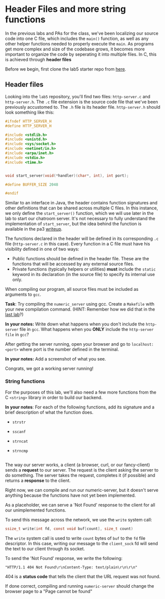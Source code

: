 # Header Files and more string functions

In the previous labs and PAs for the class, we've been localizing our source code into one C file, which includes the  `main()` function, as well as any other helper functions needed to properly execute the `main`.
As programs get more complex and size of the codebase grows, it becomes more important to organize the code by seperating it into multiple files. In C, this is achieved through **header files**

Before we begin, first clone the lab5 starter repo from [here](https://github.com/ucsd-cse29/lab5-starter).

## Header files

Looking into the `lab5` repository, you'll find two files: `http-server.c` and `http-server.h`. The `.c` file extension is the source code file that we've been previously accustomed to. The `.h` file is its header file. `http-server.h` should look something like this:
```c
#ifndef HTTP_SERVER_H
#define HTTP_SERVER_H

#include <stdlib.h>
#include <unistd.h>
#include <sys/socket.h>
#include <netinet/in.h>
#include <arpa/inet.h>
#include <stdio.h>
#include <time.h>


void start_server(void(*handler)(char*, int), int port);

#define BUFFER_SIZE 2048

#endif
```
Similar to an interface in Java, the header contains function signatures and other definitions that can be shared across multiple C files. In this instance, we only define the `start_server()` function, which we will use later in the lab to start our chatroom server. 
It's not necessary to fully understand the implementation of `start_server`, but the idea behind the function is available in the pa3 [writeup](https://github.com/ucsd-cse29/fa24/blob/main/src/pa/pa3/http-server.md).

The functions declared in the header will be defined in its corresponding `.c` file (`http-server.c` in this case). 
Every function in a C file must have his visibility defined in one of two ways:
- Public functions should be defined in the header file. These are the functions that will be accessed by any external source files.
- Private functions (typically helpers or utilities) **must** include the `static` keyword in its declaration (in the source file) to specify its internal use only.

When compiling our program, all source files must be included as arguments to `gcc`.

**Task**: Try compiling the `numeric_server` using gcc. Create a `Makefile` with your new compilation command. (HINT: Remember how we did that in the [last lab](../week4/c-multifile-make.html)?)

**In your notes:** Write down what happens when you don't include the `http-server` file in `gcc`.  What happens when you **ONLY** include the `http-server file` in `gcc`? 

After getting the server running, open your browser and go to `localhost:<port>` where port is the number defined in the terminal.

**In your notes:** Add a screenshot of what you see.

Congrats, we got a working server running!

### String functions

For the purposes of this lab, we'll also need a few more functions from the C `<string>` library in order to build our backend.

**In your notes**: For each of the following functions, add its signature and a brief description of what the function does.

* `strstr`

* `sscanf`

* `strncat`

* `strncmp`

## 



The way our server works, a client (a browser, curl, or our fancy-client) sends a **request** to our server. The request is the client asking the server to do something. The server takes the request, completes it (if possible) and returns a **response** to the client.

Right now, we can compile and run our numeric-server, but it doesn't serve anything because the functions have not yet been implemented. 

As a placeholder, we can serve a 'Not Found' response to the client for all our unimplemented functions.

To send this message across the network, we use the `write` system call:
```c
ssize_t write(int fd, const void buf[count], size_t count)
```
The `write` system call is used to write `count` bytes of `buf` to the `fd` file descriptor. In this case, writing our message to the `client_sock` fd will send the text to our client through its socket.

To send the 'Not Found' response, we write the following:
```
"HTTP/1.1 404 Not Found\r\nContent-Type: text/plain\r\n\r\n"
```

404 is a **status code** that tells the client that the URL request was not found. 

If done correct, compiling and running `numeric-server` should change the browser page to a "Page cannot be found"